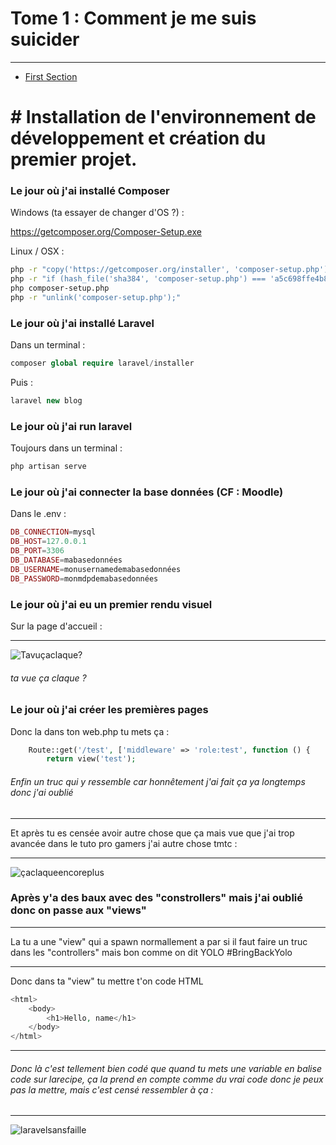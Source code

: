 # Tome 1 : Comment je me suis suicider 

---

- [First Section](#section-1)

<a name="section-1"></a>
# # **Installation de l'environnement de développement et création du premier projet.**

### Le jour où j'ai installé Composer

Windows (ta essayer de changer d'OS ?) : 

https://getcomposer.org/Composer-Setup.exe


Linux / OSX : 

```bash
php -r "copy('https://getcomposer.org/installer', 'composer-setup.php');"
php -r "if (hash_file('sha384', 'composer-setup.php') === 'a5c698ffe4b8e849a443b120cd5ba38043260d5c4023dbf93e1558871f1f07f58274fc6f4c93bcfd858c6bd0775cd8d1') { echo 'Installer verified'; } else { echo 'Installer corrupt'; unlink('composer-setup.php'); } echo PHP_EOL;"
php composer-setup.php
php -r "unlink('composer-setup.php');" 
```


### Le jour où j'ai installé Laravel

Dans un terminal : 

```php
composer global require laravel/installer
```

Puis : 

```php
laravel new blog
```

### Le jour où j'ai run laravel

Toujours dans un terminal :

```php
php artisan serve
```

### Le jour où j'ai connecter la base données (CF : Moodle)

Dans le .env : 

```php
DB_CONNECTION=mysql
DB_HOST=127.0.0.1
DB_PORT=3306
DB_DATABASE=mabasedonnées
DB_USERNAME=monusernamedemabasedonnées
DB_PASSWORD=monmdpdemabasedonnées
```

### Le jour où j'ai eu un premier rendu visuel

Sur la page d'accueil : 

----

![Tavuçaclaque?](https://i.imgur.com/dWXnMmm.png)

###### ta vue ça claque ?

### Le jour où j'ai créer les premières pages

Donc la dans ton web.php tu mets ça : 

```php
    Route::get('/test', ['middleware' => 'role:test', function () {
        return view('test');
```
###### Enfin un truc qui y ressemble car honnêtement j'ai fait ça ya longtemps donc j'ai oublié

----

Et après tu es censée avoir autre chose que ça mais vue que j'ai trop avancée dans le tuto pro gamers j'ai autre chose tmtc :

----

![çaclaqueencoreplus](https://i.imgur.com/7OFvcST.png)


### Après y'a des baux avec des "constrollers" mais j'ai oublié donc on passe aux "views"

---

La tu a une "view" qui a spawn normallement a par si il faut faire un truc dans les "controllers" mais bon comme on dit YOLO #BringBackYolo

---

Donc dans ta "view" tu mettre t'on code HTML

```php
<html>
    <body>
        <h1>Hello, name</h1>
    </body>
</html>
```

---

###### Donc là c'est tellement bien codé que quand tu mets une variable en balise code sur larecipe, ça la prend en compte comme du vrai code donc je peux pas la mettre, mais c'est censé ressembler à ça :

---

![laravelsansfaille](https://i.imgur.com/IDFoSDx.png)

### 